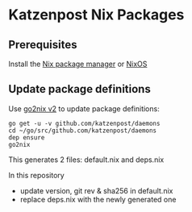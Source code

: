 # Katzenpost Nix Packages

## Prerequisites

Install the [Nix package manager](https://nixos.org/nix/download.html) or [NixOS](https://nixos.org/nixos/download.html)

## Update package definitions

Use [go2nix v2](https://github.com/kamilchm/go2nix/tree/v2) to update package definitions:

```
go get -u -v github.com/katzenpost/daemons
cd ~/go/src/github.com/katzenpost/daemons
dep ensure
go2nix
```

This generates 2 files: default.nix and deps.nix

In this repository
- update version, git rev & sha256 in default.nix
- replace deps.nix with the newly generated one
